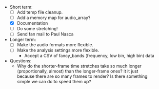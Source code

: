 * Short term:
  * [ ] Add temp file cleanup.
  * [ ] Add a memory map for audio_array?
  * [x] Documentation
  * [ ] Do some stretching!
  * [ ] Send fan mail to Paul Nasca

* Longer term:
  * [ ] Make the audio formats more flexible.
  * [ ] Make the analysis settings more flexible.
    * Accept a CSV of fancy_bands (frequency, low bin, high bin) data

* Questions:
  * Why do the shorter-frame time stretches take so much longer (proportionally, almost) than the longer-frame ones?  It it just because there are so many frames to render?  Is there something simple we can do to speed them up?
